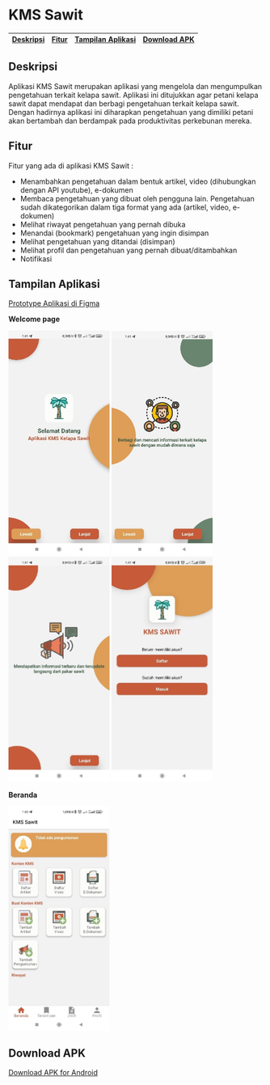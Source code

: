 # KMS Sawit

[Deskripsi](#deskripsi) | [Fitur](#fitur) | [Tampilan Aplikasi](#tampilan-aplikasi) | [Download APK](#download-apk)
:---:|:---:|:---:|:---:

## **Deskripsi**

Aplikasi KMS Sawit merupakan aplikasi yang mengelola dan mengumpulkan pengetahuan terkait kelapa sawit. 
Aplikasi ini ditujukkan agar petani kelapa sawit dapat mendapat dan berbagi pengetahuan terkait kelapa sawit. 
Dengan hadirnya aplikasi ini diharapkan pengetahuan yang dimiliki petani akan bertambah dan berdampak pada produktivitas perkebunan mereka.

## **Fitur**

Fitur yang ada di aplikasi KMS Sawit :
  - Menambahkan pengetahuan dalam bentuk artikel, video (dihubungkan dengan API youtube), e-dokumen
  - Membaca pengetahuan yang dibuat oleh pengguna lain. Pengetahuan sudah dikategorikan dalam tiga format yang ada (artikel, video, e-dokumen)
  - Melihat riwayat pengetahuan yang pernah dibuka
  - Menandai (bookmark) pengetahuan yang ingin disimpan
  - Melihat pengetahuan yang ditandai (disimpan)
  - Melihat profil dan pengetahuan yang pernah dibuat/ditambahkan
  - Notifikasi
  
## **Tampilan Aplikasi**
[Prototype Aplikasi di Figma](https://bit.ly/KMSPakar)

**Welcome page**

<img src="/Tampilan/wp1.jpg" width="200" > <img src="/Tampilan/wp2.jpg" width="200"  >
<img src="/Tampilan/wp3.jpg" width="200"  > <img src="/Tampilan/wp4.jpg" width="200"  >

**Beranda**

<img src="/Tampilan/beranda.jpg" width="200"  >

## **Download APK**

[Download APK for Android](https://drive.google.com/file/d/1Z5YvuPnRSus7kSJuih1Gm88YwYNcQE-V/view?usp=sharing)

